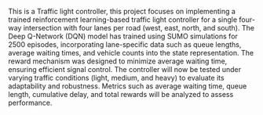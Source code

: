 This is a Traffic light controller, this project focuses on implementing a trained reinforcement learning-based traffic light controller for a single four-way intersection with four lanes per road (west, east, north, and south). The Deep Q-Network (DQN) model has trained using SUMO simulations for 2500 episodes, incorporating lane-specific data such as queue lengths, average waiting times, and vehicle counts into the state representation. The reward mechanism was designed to minimize average waiting time, ensuring efficient signal control. The controller will now be tested under varying traffic conditions (light, medium, and heavy) to evaluate its adaptability and robustness. Metrics such as average waiting time, queue length, cumulative delay, and total rewards will be analyzed to assess performance.
